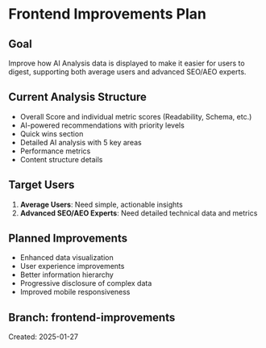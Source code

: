 # Frontend Improvements Plan

## Goal
Improve how AI Analysis data is displayed to make it easier for users to digest, supporting both average users and advanced SEO/AEO experts.

## Current Analysis Structure
- Overall Score and individual metric scores (Readability, Schema, etc.)
- AI-powered recommendations with priority levels
- Quick wins section
- Detailed AI analysis with 5 key areas
- Performance metrics
- Content structure details

## Target Users
1. **Average Users**: Need simple, actionable insights
2. **Advanced SEO/AEO Experts**: Need detailed technical data and metrics

## Planned Improvements
- Enhanced data visualization
- User experience improvements
- Better information hierarchy
- Progressive disclosure of complex data
- Improved mobile responsiveness

## Branch: frontend-improvements
Created: 2025-01-27 